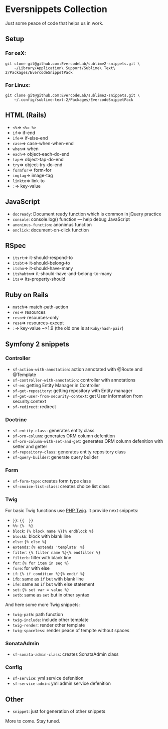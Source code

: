 # Eversnippets Collection

Just some peace of code that helps us in work.

## Setup

### For osX:

    git clone git@github.com:EvercodeLab/sublime2-snippets.git \
        ~/Library/Application\ Support/Sublime\ Text\ 2/Packages/EvercodeSnippetPack

### For Linux:

    git clone git@github.com:EvercodeLab/sublime2-snippets.git \ 
        ~/.config/sublime-text-2/Packages/EvercodeSnippetPack

## HTML (Rails)
* `<%`=>      `<%= %>`
* `if`=>      if-end  
* `ife`=>     if-else-end
* `case`=>    case-when-when-end
* `when`=>    when
* `each`=>    object-each-do-end
* `tap`=>     object-tap-do-end
* `try`=>     object-try-do-end
* `formfor`=> form-for
* `imgtag`=>  image-tag
* `linkto`=>  link-to
* `:`=>       key-value

## JavaScript
* `docready`: Document ready function which is common in jQuery practice
* `console`: console.log() function — help debug JavaScript
* `anonimus-function`: anonimus function 
* `onclick`: document-on-click function

## RSpec
* `itsrt`=> it-should-respond-to
* `itsbt`=> it-should-belong-to
* `itshm`=> it-should-have-many
* `itshabtm`=> it-should-have-and-belong-to-many
* `its`=> its-property-should

## Ruby on Rails
* `match`=> match-path-action
* `res`=> resources
* `reso`=> resources-only
* `rese`=> resources-except
* `:`=> key-value ~>1.9 (the old one is at `Ruby/hash-pair`)

## Symfony 2 snippets

### Controller
* `sf-action-with-annotation`: action annotated with @Route and @Template
* `sf-controller-with-annotation`: controller with annotations
* `sf-em`: getting Entity Manager in Controller
* `sf-get-repository`: getting repository with Entity manager
* `sf-get-user-from-security-context`: get User information from security.context
* `sf-redirect`: redirect

### Doctrine
* `sf-entity-class`: generates entity class
* `sf-orm-column`: generates ORM column defenition
* `sf-orm-column-with-set-and-get`: generates ORM column defenition with setter
and getter
* `sf-repository-class`: generates entity repository class
* `sf-query-builder`: generate query builder

### Form
* `sf-form-type`: creates form type class
* `sf-cnoice-list-class`: creates choice list class

### Twig
For basic Twig functions use [PHP Twig][1]. It provide next snippets:
* `}}`: `{{  }}`
* `%%`: `{%  %}`
* `block`: `{% block name %}{% endblock %}`
* `blockb`: block with blank line
* `else`: `{% else %}`
* `extends`: `{% extends 'template' %}`
* `filter`: `{% filter name %}{% endfilter %}`
* `filterb`: filter with blank line
* `for`: `{% for item in seq %}`
* `fore`: for with else
* `if`: `{% if condition %}{% endif %}`
* `ifb`: same as `if` but with blank line
* `ife`: same as `if` but with else statement
* `set`: `{% set var = value %}`
* `setb`: same as `set` but in other syntax

And here some more Twig snippets:
* `twig-path`: path function
* `twig-include`: include other template
* `twig-render`: render other template
* `twig-spaceless`: render peace of templte without spaces

### SonataAdmin
* `sf-sonata-admin-class`: creates SonataAdmin class

### Config
* `sf-service`: yml service defenition
* `sf-service-admin`: yml admin service defenition

## Other
* `snippet`: just for generation of other snippets

More to come. Stay tuned.

[1]: https://github.com/Anomareh/PHP-Twig.tmbundle "PHP Twig"